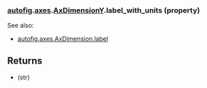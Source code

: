 ### [autofig](autofig.md).[axes](autofig.axes.md).[AxDimensionY](autofig.axes.AxDimensionY.md).label_with_units (property)




See also:

* [autofig.axes.AxDimension.label](autofig.axes.AxDimension.label.md)

Returns
---------
* (str)

